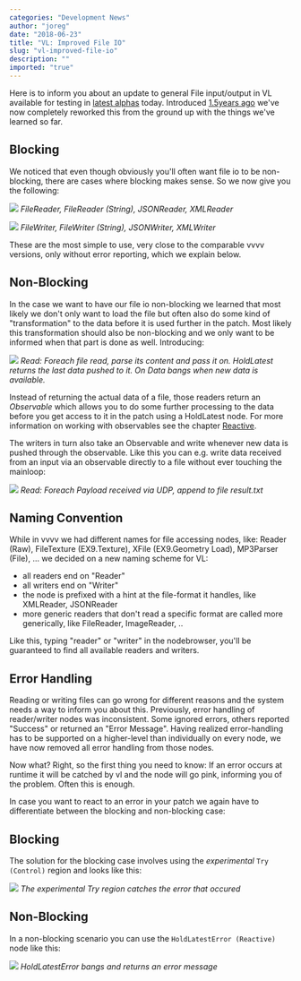 ```yaml
---
categories: "Development News"
author: "joreg"
date: "2018-06-23"
title: "VL: Improved File IO"
slug: "vl-improved-file-io"
description: ""
imported: "true"
---
```



Here is to inform you about an update to general File input/output in VL available for testing in [latest alphas](https://legacy.vvvv.org/downloads/previews) today. Introduced [1.5years ago](/blog/2016/let-me-present-to-you-file-io) we've now completely reworked this from the ground up with the things we've learned so far. 

## Blocking

We noticed that even though obviously you'll often want file io to be non-blocking, there are cases where blocking makes sense. So we now give you the following:

![](callmenames-Roo_r.png)
*FileReader, FileReader (String), JSONReader, XMLReader*

![](callmenames-Root-Blocking%20Writer.png)
*FileWriter, FileWriter (String), JSONWriter, XMLWriter*

These are the most simple to use, very close to the comparable vvvv versions, only without error reporting, which we explain below.

## Non-Blocking

In the case we want to have our file io non-blocking we learned that most likely we don't only want to load the file but often also do some kind of "transformation" to the data before it is used further in the patch. Most likely this transformation should also be non-blocking and we only want to be informed when that part is done as well. Introducing:

![](callmenames-Root-Non-Blocking%20Reader.png)
*Read: Foreach file read, parse its content and pass it on.*
*HoldLatest returns the last data pushed to it.*
*On Data bangs when new data is available.*

Instead of returning the actual data of a file, those readers return an *Observable<Data>* which allows you to do some further processing to the data before you get access to it in the patch using a HoldLatest node. For more information on working with observables see the chapter [Reactive](https://vvvv.gitbooks.io/the-gray-book/content/en/reference/libraries/reactive.html).

The writers in turn also take an Observable<Data> and write whenever new data is pushed through the observable. Like this you can e.g. write data received from an input via an observable directly to a file without ever touching the mainloop:

![](callmenames-Root-Non-Blocking%20Writer.png)
*Read: Foreach Payload received via UDP, append to file result.txt*

## Naming Convention

While in vvvv we had different names for file accessing nodes, like: Reader (Raw), FileTexture (EX9.Texture), XFile (EX9.Geometry Load), MP3Parser (File), ... we decided on a new naming scheme for VL:

- all readers end on "Reader"
- all writers end on "Writer"
- the node is prefixed with a hint at the file-format it handles, like XMLReader, JSONReader
- more generic readers that don't read a specific format are called more generically, like FileReader, ImageReader, ..

Like this, typing "reader" or "writer" in the nodebrowser, you'll be guaranteed to find all available readers and writers.

## Error Handling

Reading or writing files can go wrong for different reasons and the system needs a way to inform you about this. Previously, error handling of reader/writer nodes was inconsistent. Some ignored errors, others reported "Success" or returned an "Error Message". Having realized error-handling has to be supported on a higher-level than individually on every node, we have now removed all error handling from those nodes.

Now what? Right, so the first thing you need to know: If an error occurs at runtime it will be catched by vl and the node will go pink, informing you of the problem. Often this is enough.

In case you want to react to an error in your patch we again have to differentiate between the blocking and non-blocking case:

## Blocking

The solution for the blocking case involves using the *experimental* `Try (Control)` region and looks like this:

![](SplitterTester-_r.gif)
*The experimental Try region catches the error that occured*

## Non-Blocking

In a non-blocking scenario you can use the `HoldLatestError (Reactive)` node like this:

![](SplitterTester-Root_2018.06.22-17.26.10.gif)
*HoldLatestError bangs and returns an error message*

